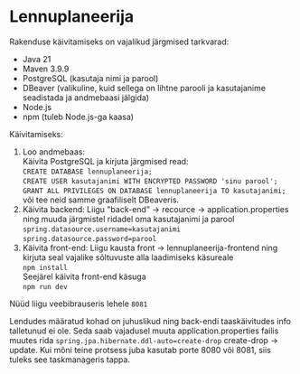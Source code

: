 # Lennuplaneerija

Rakenduse käivitamiseks on vajalikud järgmised tarkvarad:
- Java 21
- Maven 3.9.9
- PostgreSQL (kasutaja nimi ja parool)
- DBeaver (valikuline, kuid sellega on lihtne parooli ja kasutajanime seadistada ja andmebaasi jälgida)
- Node.js
- npm (tuleb Node.js-ga kaasa)

Käivitamiseks:
1. Loo andmebaas:<br>
   Käivita PostgreSQL ja kirjuta järgmised read:<br>
   `CREATE DATABASE lennuplaneerija;`<br>
   `CREATE USER kasutajanimi WITH ENCRYPTED PASSWORD 'sinu parool';`<br>
   `GRANT ALL PRIVILEGES ON DATABASE lennuplaneerija TO kasutajanimi;`<br>
   või tee neid samme graafiliselt DBeaveris.
2. Käivita backend:
   Liigu "back-end" -> recource -> application.properties ning muuda järgmistel ridadel oma kasutajanimi ja parool<br>
   `spring.datasource.username=kasutajanimi`<br>
   `spring.datasource.password=parool`<br>
3. Käivita front-end:
   Liigu kausta front -> lennuplaneerija-frontend ning kirjuta seal vajalike sõltuvuste alla laadimiseks käsureale<br>
   `npm install`<br>
   Seejärel käivita front-end käsuga <br>
   `npm run dev`

Nüüd liigu veebibrauseris lehele `8081`

Lendudes määratud kohad on juhuslikud ning back-endi taaskäivitudes info talletunud ei ole. Seda saab vajadusel muuta application.properties failis muutes rida
`spring.jpa.hibernate.ddl-auto=create-drop` create-drop -> update. Kui mõni teine protsess juba kasutab porte 8080 või 8081, siis tuleks see taskmanageris tappa.
